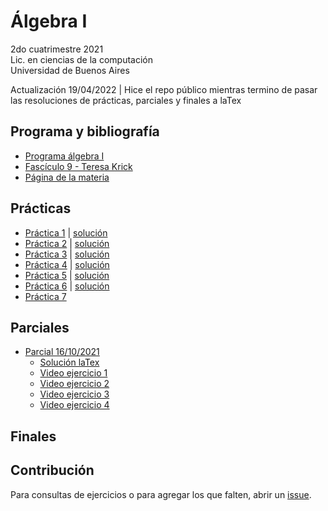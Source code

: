 # Álgebra I

2do cuatrimestre 2021 \
Lic. en ciencias de la computación \
Universidad de Buenos Aires

Actualización 19/04/2022 | Hice el repo público mientras termino de pasar las resoluciones de prácticas, parciales y finales a laTex

## Programa y bibliografía

* [Programa álgebra I](https://cms.dm.uba.ar/academico/programas/algebraI)
* [Fascículo 9 - Teresa Krick](https://cms.dm.uba.ar/academico/materias/2docuat2021/Algebra%20I/depto/public/grado/fascgrado9.pdf)
* [Página de la materia](https://cms.dm.uba.ar/academico/materias/2docuat2021/Algebra%20I/)

## Prácticas

* [Práctica 1](https://github.com/yagopajarino/uba-algebraI/blob/main/practicas/enunciados/Guia1.pdf) | [solución](https://github.com/yagopajarino/uba-algebraI/blob/main/practicas/soluciones/Pr%C3%A1ctica%201.pdf)
* [Práctica 2](https://github.com/yagopajarino/uba-algebraI/blob/main/practicas/enunciados/Guia2.pdf) | [solución](https://github.com/yagopajarino/uba-algebraI/blob/main/practicas/soluciones/Pr%C3%A1ctica%202.pdf)
* [Práctica 3](https://github.com/yagopajarino/uba-algebraI/blob/main/practicas/enunciados/Guia3.pdf) | [solución](https://github.com/yagopajarino/uba-algebraI/blob/main/practicas/soluciones/Pr%C3%A1ctica%203.pdf)
* [Práctica 4](https://github.com/yagopajarino/uba-algebraI/blob/main/practicas/enunciados/Guia4.pdf) | [solución](https://github.com/yagopajarino/uba-algebraI/blob/main/practicas/soluciones/Pr%C3%A1ctica%204.pdf)
* [Práctica 5](https://github.com/yagopajarino/uba-algebraI/blob/main/practicas/enunciados/Guia5.pdf) | [solución](https://github.com/yagopajarino/uba-algebraI/blob/main/practicas/soluciones/Pr%C3%A1ctica%205.pdf)
* [Práctica 6](https://github.com/yagopajarino/uba-algebraI/blob/main/practicas/enunciados/Guia6.pdf) | [solución](https://github.com/yagopajarino/uba-algebraI/blob/main/practicas/soluciones/Pr%C3%A1ctica%206.pdf)
* [Práctica 7](https://github.com/yagopajarino/uba-algebraI/blob/main/practicas/enunciados/Guia7.pdf)


## Parciales

* [Parcial 16/10/2021](https://github.com/yagopajarino/uba-algebraI/blob/main/parciales/enunciados/Parc1-2C2021.pdf)
  * [Solución laTex](https://github.com/yagopajarino/uba-algebraI/blob/main/parciales/soluciones/primerParcial.pdf) 
  * [Video ejercicio 1](https://youtu.be/lDnUY4kQjfM)
  * [Video ejercicio 2](https://youtu.be/UW067OdYJ9s)
  * [Video ejercicio 3](https://youtu.be/CWYxOHTu9Ls)
  * [Video ejercicio 4](https://youtu.be/Iz9AmBiD9MI)

## Finales
  
<!-- * [Final <fecha> ]() | [solución]() -->
  
## Contribución

Para consultas de ejercicios o para agregar los que falten, abrir un [issue](https://github.com/yagopajarino/uba-algebraI/issues).

